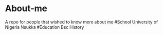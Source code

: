 # About-me
A repo for people that wished to know more about me 
#School
University of Nigeria Nsukka
#Education
Bsc History 
